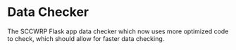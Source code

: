 # Data Checker

The SCCWRP Flask app data checker which now uses more optimized code to check, which should allow for faster data checking. 
